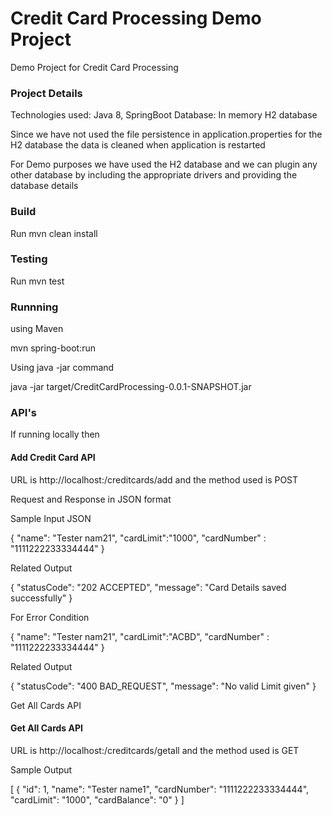 # Credit Card Processing Demo Project 

Demo Project for Credit Card Processing

### Project Details

Technologies used: Java 8, SpringBoot
Database: In memory H2 database

Since we have not used the file persistence in application.properties for the H2 database the data is cleaned when application is restarted 

For Demo purposes we have used the H2 database and we can plugin any other database by including the appropriate drivers and providing the database details

### Build

Run mvn clean install

### Testing

Run mvn test

### Runnning

using Maven 

mvn spring-boot:run

Using java -jar command 

java -jar target/CreditCardProcessing-0.0.1-SNAPSHOT.jar

### API's

If running locally then 

#### Add Credit Card API 

URL is http://localhost:<port>/creditcards/add and the method used is POST

Request and Response in JSON format 

Sample Input JSON 

{
  "name": "Tester nam21",
  "cardLimit":"1000",
  "cardNumber" : "1111222233334444"
}

Related Output

{
    "statusCode": "202 ACCEPTED",
    "message": "Card Details saved successfully"
}

For Error Condition 


{
  "name": "Tester nam21",
  "cardLimit":"ACBD",
  "cardNumber" : "1111222233334444"
}


Related Output

{
    "statusCode": "400 BAD_REQUEST",
    "message": "No valid Limit given"
}


Get All Cards API 

#### Get All Cards API 

URL is http://localhost:<port>/creditcards/getall and the method used is GET

Sample Output

[
    {
        "id": 1,
        "name": "Tester name1",
        "cardNumber": "1111222233334444",
        "cardLimit": "1000",
        "cardBalance": "0"
    }
]


